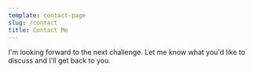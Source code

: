 ```yaml
---
template: contact-page
slug: /contact
title: Contact Me
---
```

I'm looking forward to the next challenge. Let me know what you'd like to discuss and I'll get back to you.